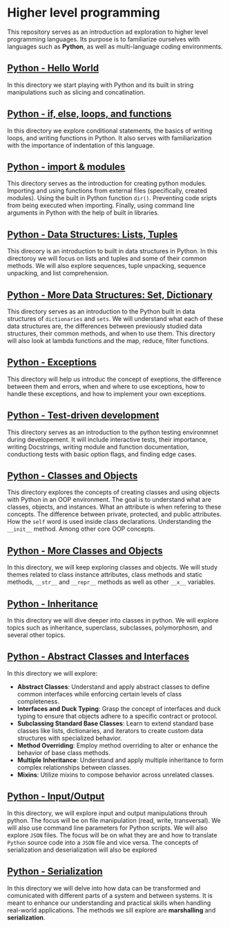 # Higher level programming
This repository serves as an introduction ad exploration to higher level programming languages.
Its purpose is to familiarize ourselves with languages such as **Python**, as well as multi-language coding environments.

## [Python - Hello World](/python-hello_world/)
In this directory we start playing with Python and its built in string manipulations such as slicing and concatination.

## [Python - if, else, loops, and functions](/python-if_else_loops_functions/)
In this directory we explore conditional statements, the basics of writing loops, and writing functions in Python.
It also serves with familiarization with the importance of indentation of this language.

## [Python - import & modules](/python-import_modules/)
This directory serves as the introduction for creating python modules.  Importing and using functions from external files (specifically, created modules).  Using the built in Python function `dir()`.  Preventing code sripts from being executed when importing.  Finally, using command line arguments in Python with the help of built in libraries.

## [Python - Data Structures: Lists, Tuples](/python-data_structures/)
This direcory is an introduction to built in data structures in Python.  In this directoroy we will focus on lists and tuples and some of their common  methods. We will also explore sequences, tuple unpacking, sequence unpacking, and list comprehension.

## [Python - More Data Structures: Set, Dictionary](/python-more_data_structures/)
This directory serves as an introduction to the Python built in data structures of `dictionaries` and `sets`. We will understand what each of these data structures are, the differences between previously studied data structures, their common methods, and when to use them.  This directory will also look at lambda functions and the map, reduce, filter functions.

## [Python - Exceptions](/python-exceptions/)
This directory will help us introduc the concept of exeptions, the difference between them and errors, when and where to use exceptions, how to handle these exceptions, and how to implement your own exceptions.

## [Python - Test-driven development](/python-test_driven_development/)
This directory serves as an introduction to the python testing environmnet during developement.
It will include interactive tests, their importance, writing Docstrings, writing module and function documentation, conductiong tests with basic option flags, and finding edge cases.

## [Python - Classes and Objects](/python-classes/)
This directory explores the concepts of creating classes and using objects with Python in an OOP environment.
The goal is to understand what are classes, objects, and instances.  What an attribute is when refering to these concepts.  The difference between private, protected, and public attributes.  How the `self` word is used inside class declarations.  Understanding the `__init__` method. Among other core OOP concepts.

## [Python - More Classes and Objects](/python-more_classes/)
In this directory, we will keep exploring classes and objects.
We will study themes related to class instance attributes, class methods and static methods, `__str__` and `__repr__` methods as well as other `__x__` variables.

## [Python - Inheritance](/python-inheritance/)
In this directory we will dive deeper into classes in python.  We will explore topics such as inheritance, superclass, subclasses, polymorphosm, and several other topics.

## [Python - Abstract Classes and Interfaces](/python-abc/)
In this directory we will explore:
* **Abstract Classes**: Understand and apply abstract classes to define common interfaces while enforcing certain levels of class completeness.
* **Interfaces and Duck Typing**: Grasp the concept of interfaces and duck typing to ensure that objects adhere to a specific contract or protocol.
* **Subclassing Standard Base Classes**: Learn to extend standard base classes like lists, dictionaries, and iterators to create custom data structures with specialized behavior.
* **Method Overriding**: Employ method overriding to alter or enhance the behavior of base class methods.
* **Multiple Inheritance**: Understand and apply multiple inheritance to form complex relationships between classes.
* **Mixins**: Utilize mixins to compose behavior across unrelated classes.

## [Python - Input/Output](/python-input_output/)
In this directory, we will explore input and output manipulations throuh python.  The focus will be on file manipulation (read, write, transversal).  We will also use command line parameters for Python scripts.
We will also explore `JSON` files. The focus will be on what they are and how to translate `Python` source code into a `JSON` file and vice versa. The concepts of serialization and deserialization will also be explored

## [Python - Serialization](/python-serialization/)
In this directory we will delve into how data can be transformed and comunicated with different parts of a system and between systems.  It is meant to enhance our understanding and practical skills when handling real-world applications.  The methods we sill explore are **marshalling** and **serialization**.
